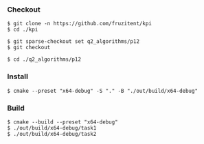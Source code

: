 ### Checkout
```shell
$ git clone -n https://github.com/fruzitent/kpi
$ cd ./kpi

$ git sparse-checkout set q2_algorithms/p12
$ git checkout

$ cd ./q2_algorithms/p12
```

### Install
```shell
$ cmake --preset "x64-debug" -S "." -B "./out/build/x64-debug"
```

### Build
```shell
$ cmake --build --preset "x64-debug"
$ ./out/build/x64-debug/task1
$ ./out/build/x64-debug/task2
```

